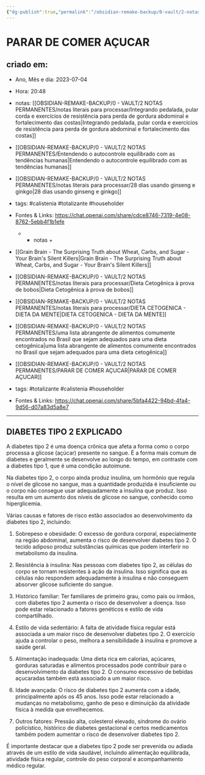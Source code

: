 ```yaml
---
{"dg-publish":true,"permalink":"/obsidian-remake-backup/0-vault/2-notas-permanentes/parar-de-comer-acucar/","tags":["permanente","calistenia","totalizante","householder"],"dgHomeLink":true,"dgShowLocalGraph":true,"dgShowFileTree":true,"dgEnableSearch":true,"noteIcon":""}
---
```


# PARAR DE COMER AÇUCAR

## criado em: 
-  Ano, Mês e dia: 2023-07-04
- Hora: 20:48

- notas: [[OBSIDIAN-REMAKE-BACKUP/0 - VAULT/2 NOTAS PERMANENTES/notas literais para processar/Integrando pedalada, pular corda e exercícios de resistência para perda de gordura abdominal e fortalecimento das costas\|Integrando pedalada, pular corda e exercícios de resistência para perda de gordura abdominal e fortalecimento das costas]]
- [[OBSIDIAN-REMAKE-BACKUP/0 - VAULT/2 NOTAS PERMANENTES/Entendendo o autocontrole equilibrado com as tendências humanas\|Entendendo o autocontrole equilibrado com as tendências humanas]]
- [[OBSIDIAN-REMAKE-BACKUP/0 - VAULT/2 NOTAS PERMANENTES/notas literais para processar/28 dias usando ginseng e ginkgo\|28 dias usando ginseng e ginkgo]]
- tags: #calistenia #totalizante #householder 
- Fontes & Links: https://chat.openai.com/share/cdce8746-7319-4e08-8762-5ebb4f1b1efe
	- - notas + 
- [[Grain Brain - The Surprising Truth about Wheat, Carbs, and Sugar - Your Brain's Silent Killers\|Grain Brain - The Surprising Truth about Wheat, Carbs, and Sugar - Your Brain's Silent Killers]]
- [[OBSIDIAN-REMAKE-BACKUP/0 - VAULT/2 NOTAS PERMANENTES/notas literais para processar/Dieta Cetogênica à prova de bobos\|Dieta Cetogênica à prova de bobos]]
- [[OBSIDIAN-REMAKE-BACKUP/0 - VAULT/2 NOTAS PERMANENTES/notas literais para processar/DIETA CETOGENICA - DIETA DA MENTE\|DIETA CETOGENICA - DIETA DA MENTE]]
- [[OBSIDIAN-REMAKE-BACKUP/0 - VAULT/2 NOTAS PERMANENTES/uma lista abrangente de alimentos comumente encontrados no Brasil que sejam adequados para uma dieta cetogênica\|uma lista abrangente de alimentos comumente encontrados no Brasil que sejam adequados para uma dieta cetogênica]]
- [[OBSIDIAN-REMAKE-BACKUP/0 - VAULT/2 NOTAS PERMANENTES/PARAR DE COMER AÇUCAR\|PARAR DE COMER AÇUCAR]]
- tags: #totalizante #calistenia #householder 
- Fontes & Links: https://chat.openai.com/share/5bfa4422-94bd-4fa4-9d56-d07a83d5a8e7 
  
  
---

## DIABETES TIPO 2 EXPLICADO

A diabetes tipo 2 é uma doença crônica que afeta a forma como o corpo processa a glicose (açúcar) presente no sangue. É a forma mais comum de diabetes e geralmente se desenvolve ao longo do tempo, em contraste com a diabetes tipo 1, que é uma condição autoimune.

Na diabetes tipo 2, o corpo ainda produz insulina, um hormônio que regula o nível de glicose no sangue, mas a quantidade produzida é insuficiente ou o corpo não consegue usar adequadamente a insulina que produz. Isso resulta em um aumento dos níveis de glicose no sangue, conhecido como hiperglicemia.

Várias causas e fatores de risco estão associados ao desenvolvimento da diabetes tipo 2, incluindo:

1. Sobrepeso e obesidade: O excesso de gordura corporal, especialmente na região abdominal, aumenta o risco de desenvolver diabetes tipo 2. O tecido adiposo produz substâncias químicas que podem interferir no metabolismo da insulina.

2. Resistência à insulina: Nas pessoas com diabetes tipo 2, as células do corpo se tornam resistentes à ação da insulina. Isso significa que as células não respondem adequadamente à insulina e não conseguem absorver glicose suficiente do sangue.

3. Histórico familiar: Ter familiares de primeiro grau, como pais ou irmãos, com diabetes tipo 2 aumenta o risco de desenvolver a doença. Isso pode estar relacionado a fatores genéticos e estilo de vida compartilhado.

4. Estilo de vida sedentário: A falta de atividade física regular está associada a um maior risco de desenvolver diabetes tipo 2. O exercício ajuda a controlar o peso, melhora a sensibilidade à insulina e promove a saúde geral.

5. Alimentação inadequada: Uma dieta rica em calorias, açúcares, gorduras saturadas e alimentos processados pode contribuir para o desenvolvimento da diabetes tipo 2. O consumo excessivo de bebidas açucaradas também está associado a um maior risco.

6. Idade avançada: O risco de diabetes tipo 2 aumenta com a idade, principalmente após os 45 anos. Isso pode estar relacionado a mudanças no metabolismo, ganho de peso e diminuição da atividade física à medida que envelhecemos.

7. Outros fatores: Pressão alta, colesterol elevado, síndrome do ovário policístico, histórico de diabetes gestacional e certos medicamentos também podem aumentar o risco de desenvolver diabetes tipo 2.

É importante destacar que a diabetes tipo 2 pode ser prevenida ou adiada através de um estilo de vida saudável, incluindo alimentação equilibrada, atividade física regular, controle do peso corporal e acompanhamento médico regular.